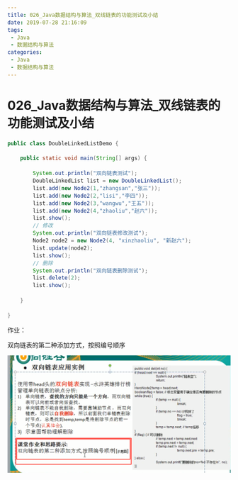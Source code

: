 ```yaml
---
title: 026_Java数据结构与算法_双线链表的功能测试及小结
date: 2019-07-28 21:16:09
tags: 
 - Java
 - 数据结构与算法
categories:
 - Java
 - 数据结构与算法
---
```


# 026_Java数据结构与算法_双线链表的功能测试及小结

```java
public class DoubleLinkedListDemo {

    public static void main(String[] args) {

        System.out.println("双向链表测试");
        DoubleLinkedList list = new DoubleLinkedList();
        list.add(new Node2(1,"zhangsan","张三"));
        list.add(new Node2(2,"lisi","李四"));
        list.add(new Node2(3,"wangwu","王五"));
        list.add(new Node2(4,"zhaoliu","赵六"));
        list.show();
        // 修改
        System.out.println("双向链表修改测试");
        Node2 node2 = new Node2(4, "xinzhaoliu", "新赵六");
        list.update(node2);
        list.show();
        // 删除
        System.out.println("双向链表删除测试");
        list.delete(2);
        list.show();

    }

}
```



作业：

双向链表的第二种添加方式，按照编号顺序

![双向链表第二种添加方式示意图](https://raw.githubusercontent.com/tomxwd/ImageHosting/master/blog/%E6%95%B0%E6%8D%AE%E7%BB%93%E6%9E%84/026%E5%8F%8C%E5%90%91%E9%93%BE%E8%A1%A8%E7%AC%AC%E4%BA%8C%E7%A7%8D%E6%B7%BB%E5%8A%A0%E6%96%B9%E5%BC%8F%E7%A4%BA%E6%84%8F%E5%9B%BE.png)

